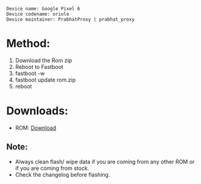 ```
Device name: Google Pixel 6
Device codename: oriole
Device maintainer: PrabhatProxy | prabhat_proxy
```

# Method:

1. Download the Rom zip
2. Reboot to Fastboot
3. fastboot -w
4. fastboot update rom.zip
5. reboot

# Downloads:

* ROM: [Download](https://www.pling.com/p/1908484)

## Note:

* Always clean flash/ wipe data if you are coming from any other ROM or if you are coming from stock.
* Check the changelog before flashing.
